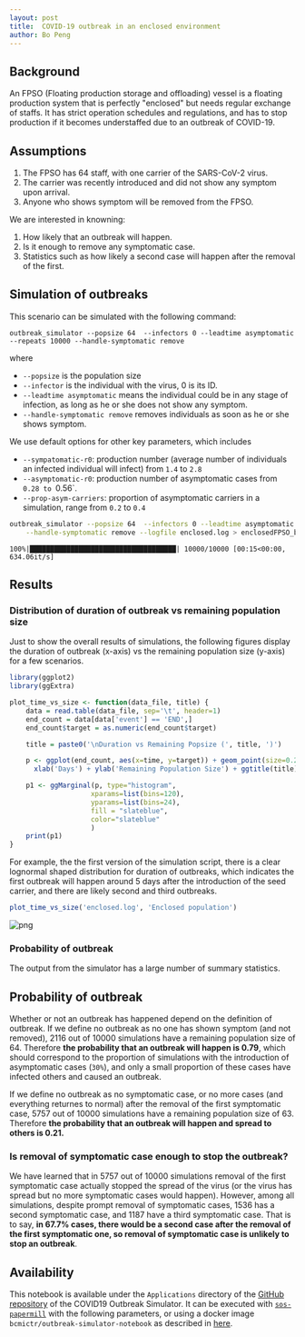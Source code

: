 ```yaml
---
layout: post
title:  COVID-19 outbreak in an enclosed environment
author: Bo Peng
---
```



## Background

An FPSO (Floating production storage and offloading) vessel is a floating production system that is perfectly "enclosed" but needs regular exchange of staffs. It has strict operation schedules and regulations, and has to stop production if it becomes understaffed due to an outbreak of COVID-19.

## Assumptions

1. The FPSO has 64 staff, with one carrier of the SARS-CoV-2 virus.
2. The carrier was recently introduced and did not show any symptom upon arrival.
3. Anyone who shows symptom will be removed from the FPSO.

We are interested in knowning:

1. How likely that an outbreak will happen.
2. Is it enough to remove any symptomatic case.
3. Statistics such as how likely a second case will happen after the removal of the first.

## Simulation of outbreaks

This scenario can be simulated with the following command:

```
outbreak_simulator --popsize 64  --infectors 0 --leadtime asymptomatic --repeats 10000 --handle-symptomatic remove
```
where

* `--popsize` is the population size
* `--infector` is the individual with the virus, 0 is its ID.
* `--leadtime asymptomatic` means the individual could be in any stage of infection, as long as he or she does not show any symptom.
* `--handle-symptomatic remove` removes individuals as soon as he or she shows symptom.

We use default options for other key parameters, which includes

* `--sympatomatic-r0`: production number (average number of individuals an infected individual will infect) from `1.4` to `2.8`
* `--asymptomatic-r0`: production number of asymptomatic cases from `0.28 to `0.56`.
* `--prop-asym-carriers`: proportion of asymptomatic carriers in a simulation, range from `0.2` to `0.4`



```Bash
outbreak_simulator --popsize 64  --infectors 0 --leadtime asymptomatic --repeats 10000 \
    --handle-symptomatic remove --logfile enclosed.log > enclosedFPSO_base.txt
```

    100%|████████████████████████████████████| 10000/10000 [00:15<00:00, 634.06it/s]



## Results

### Distribution of duration of outbreak vs remaining population size

Just to show the overall results of simulations, the following figures display the duration of outbreak (x-axis) vs the remaining population size (y-axis) for a few scenarios.


```R
library(ggplot2)
library(ggExtra)

plot_time_vs_size <- function(data_file, title) {
    data = read.table(data_file, sep='\t', header=1)
    end_count = data[data['event'] == 'END',]
    end_count$target = as.numeric(end_count$target)

    title = paste0('\nDuration vs Remaining Popsize (', title, ')')

    p <- ggplot(end_count, aes(x=time, y=target)) + geom_point(size=0.2, color='slateblue') + theme(legend.position="none") +
      xlab('Days') + ylab('Remaining Population Size') + ggtitle(title)

    p1 <- ggMarginal(p, type="histogram",
                    xparams=list(bins=120),
                    yparams=list(bins=24),
                    fill = "slateblue",
                    color="slateblue"
                    )
    print(p1)
}

```

For example, the the first version of the simulation script, there is a clear lognormal shaped distribution for duration of outbreaks, which indicates the first outbreak will happen around 5 days after the introduction of the seed carrier, and there are likely second and third outbreaks.


```R
plot_time_vs_size('enclosed.log', 'Enclosed population')
```


![png](/Users/bpeng/ictr/covid19-outbreak-simulator/applications/enclosed_10_0.png)


### Probability of outbreak

The output from the simulator has a large number of summary statistics.


## Probability of outbreak

Whether or not an outbreak has happened depend on the definition of outbreak. If we define no outbreak as no one has shown symptom (and not removed),
2116 out of 10000 simulations have a remaining population size of 64. Therefore **the probability that an
outbreak will happen is 0.79**, which should correspond to the proportion of simulations
with the introduction of asymptomatic cases (`30%`), and only a small proportion of these cases have infected others and caused an outbreak.

If we define no outbreak as no symptomatic case, or no more cases (and everything returnes to normal) after the removal of the first symptomatic
case, 5757 out of 10000 simulations have a remaining population size of 63. Therefore **the probability that
an outbreak will happen and spread to others is 0.21.**


### Is removal of symptomatic case enough to stop the outbreak?

We have learned that in 5757 out of 10000 simulations removal of the first symptomatic case
actually stopped the spread of the virus (or the virus has spread but no more symptomatic cases would happen). However, among all
simulations, despite prompt removal of symptomatic cases, 1536 has a second symptomatic case,
and 1187 have a third symptomatic case. That is to say, **in
67.7% cases, there would be a second case
after the removal of the first symptomatic one, so removal of symptomatic case is unlikely to stop an outbreak**.



## Availability

This notebook is available under the `Applications` directory of the [GitHub repository](https://github.com/ictr/covid19-outbreak-simulator) of the COVID19 Outbreak Simulator. It can be executed with [`sos-papermill`](https://github.com/vatlab/sos-papermill) with the following parameters, or using a docker image `bcmictr/outbreak-simulator-notebook` as described in [here](/covid19-outbreak-simulator/docs/cli/).
